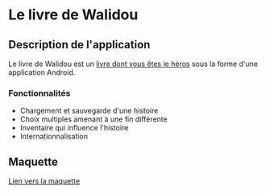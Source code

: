 # Le livre de Walidou 

## Description de l'application

Le livre de Walidou est un [livre dont vous êtes le héros](https://fr.wikipedia.org/wiki/Un_livre_dont_vous_%C3%AAtes_le_h%C3%A9ros) sous la forme d'une application Android.

### Fonctionnalités
- Chargement et sauvegarde d'une histoire
- Choix multiples amenant à une fin différente
- Inventaire qui influence l'histoire
- Internationnalisation


## Maquette
 [Lien vers la maquette](https://www.figma.com/file/1NebmQL2UvMmTIscu0DbeE/Projet-Android?node-id=0%3A1)
